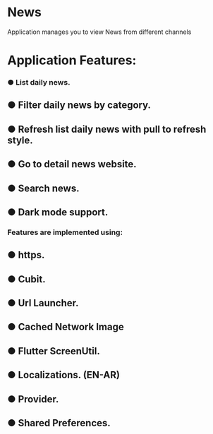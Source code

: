 # News

Application manages you to view News from different channels <br>

# Application Features: <br>
### ● List daily news.<br>
## ● Filter daily news by category.<br>
## ● Refresh list daily news with pull to refresh style.<br>
## ● Go to detail news website.<br>
## ● Search news.<br>
## ● Dark mode support.<br>
### Features are implemented using:<br>
## ● https.<br>
## ● Cubit.<br>
## ● Url Launcher.<br>
## ● Cached Network Image<br>
## ● Flutter ScreenUtil.<br>
## ● Localizations. (EN-AR)<br>
## ● Provider.<br>
## ● Shared Preferences. <br>

